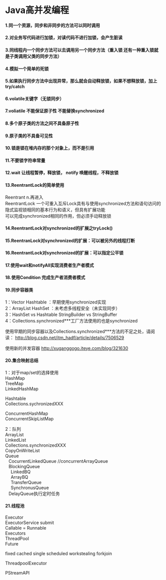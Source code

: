 # Java高并发编程

#### 1.同一个资源，同步和非同步的方法可以同时调用  
#### 2.对业务写代码进行加锁，对读代码不进行加锁，会产生脏读  
#### 3.同线程内一个同步方法可以去调用另一个同步方法（重入锁 还有一种重入锁就是子类调用父类的同步方法）  
#### 4.模拟一个简单的死锁  
#### 5.如果执行同步方法中出现异常，那么就会自动释放锁，如果不想释放锁，加上try/catch  
#### 6.volatile关键字（无锁同步）  
#### 7.voliatile 不能保证原子性 不能替换synchronized  
#### 8.多个原子类的方法之间不具备原子性  
#### 9.原子类的不具备可见性  
#### 10.锁是锁在堆内存的那个对象上，而不是引用  
#### 11.不要锁字符串常量  
#### 12.wait 让线程暂停，释放锁， notify 唤醒线程，不释放锁  
#### 13.ReentrantLock的简单使用  
Reentrant n.再进入  
ReentrantLock 一个可重入互斥Lock具有与使用synchronized方法和语句访问的隐式监视锁相同的基本行为和语义，但具有扩展功能   
可以完成synchronized相同的作用，但必须手动释放锁   
#### 14.ReentrantLock对synchronized的扩展之tryLock()   
#### 15.ReentranLock对synchronized的扩展：可以被另外的线程打断    
#### 16.ReentrantLock对synchronized的扩展：可以指定公平锁    
#### 17.使用wait和notifyAll实现消费者生产者模式    
#### 18.使用Condition 完成生产者消费者模式
#### 19.同步容器类

1：Vector Hashtable ：早期使用synchronized实现   
2：ArrayList HashSet ：未考虑多线程安全（未实现同步）  
3：HashSet vs Hashtable StringBuilder vs StringBuffer  
4：Collections.synchronized***工厂方法使用的也是synchronized  

使用早期的同步容器以及Collections.synchronized***方法的不足之处，请阅读：
http://blog.csdn.net/itm_hadf/article/details/7506529

使用新的并发容器
http://xuganggogo.iteye.com/blog/321630
#### 20.集合映射总结
1：对于map/set的选择使用   
HashMap  
TreeMap  
LinkedHashMap  

Hashtable  
Collections.sychronizedXXX  

ConcurrentHashMap  
ConcurrentSkipListMap   

2：队列  
ArrayList  
LinkedList  
Collections.synchronizedXXX  
CopyOnWriteList  
Queue  
 &ensp; CocurrentLinkedQueue //concurrentArrayQueue   
 &ensp; BlockingQueue  
	&emsp;	LinkedBQ  
	&emsp;	ArrayBQ  
	&emsp;	TransferQueue  
	&emsp;	SynchronusQueue  
 &ensp;	DelayQueue执行定时任务  
#### 21.线程池
Executor  
ExecutorService submit  
Callable = Runnable  
Executors   
ThreadPool  
Future  
  
fixed cached single scheduled workstealing forkjoin  
  
ThreadpoolExecutor  
  
PStreamAPI  
